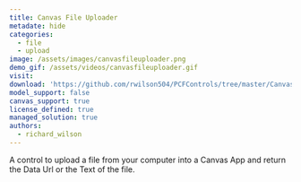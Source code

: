 ```yaml
---
title: Canvas File Uploader
metadate: hide
categories:
  - file
  - upload
image: /assets/images/canvasfileuploader.png
demo_gif: /assets/videos/canvasfileuploader.gif
visit: 
download: 'https://github.com/rwilson504/PCFControls/tree/master/CanvasFileUploader'
model_support: false
canvas_support: true
license_defined: true
managed_solution: true
authors:
  - richard_wilson
---
```

A control to upload a file from your computer into a Canvas App and return the Data Url or the Text of the file.
